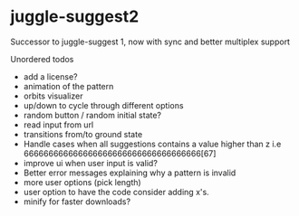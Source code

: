 # juggle-suggest2
Successor to juggle-suggest 1, now with sync and better multiplex support

Unordered todos
 - add a license?
 - animation of the pattern
 - orbits visualizer
 - up/down to cycle through different options
 - random button / random initial state?
 - read input from url
 - transitions from/to ground state
 - Handle cases when all suggestions contains a value higher than z i.e 666666666666666666666666666666666666[67]
 - improve ui when user input is valid?
 - Better error messages explaining why a pattern is invalid
 - more user options (pick length)
 - user option to have the code consider adding x's.
 - minify for faster downloads?
